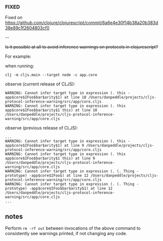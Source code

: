 
### FIXED

Fixed on https://github.com/clojure/clojurescript/commit/6a6e4e30f14b38a20b383d38e89c1f2604803cf0

--


~~Is it possible at all to avoid inference warnings on protocols in clojurescript?~~

For example:

when running:

```
clj -m cljs.main --target node -c app.core
```

observe (current release of CLJS):
```
WARNING: Cannot infer target type in expression (. this -app$core$IFoo$bar$arity$1) at line 10 /Users/danpeddle/projects/cljs-protocol-inference-warning/src/app/core.cljs
WARNING: Cannot infer target type in expression (. this app$core$IFoo$bar$arity$1 this) at line 10 /Users/danpeddle/projects/cljs-protocol-inference-warning/src/app/core.cljs
```

observe (previous release of CLJS):

```
...
WARNING: Cannot infer target type in expression (. this -app$core$IFoo$bar$arity$1) at line 9 /Users/danpeddle/projects/cljs-protocol-inference-warning/src/app/core.cljs
WARNING: Cannot infer target type in expression (. this app$core$IFoo$bar$arity$1 this) at line 9 /Users/danpeddle/projects/cljs-protocol-inference-warning/src/app/core.cljs
WARNING: Cannot infer target type in expression (. (. Thing -prototype) -app$core$IFoo$) at line 12 /Users/danpeddle/projects/cljs-protocol-inference-warning/src/app/core.cljs
WARNING: Cannot infer target type in expression (. (. Thing -prototype) -app$core$IFoo$bar$arity$1) at line 12 /Users/danpeddle/projects/cljs-protocol-inference-warning/src/app/core.cljs
...
```

## notes

Perform `rm -rf out` between invocations of the above command to consistently see warnings printed, if not changing any code.
